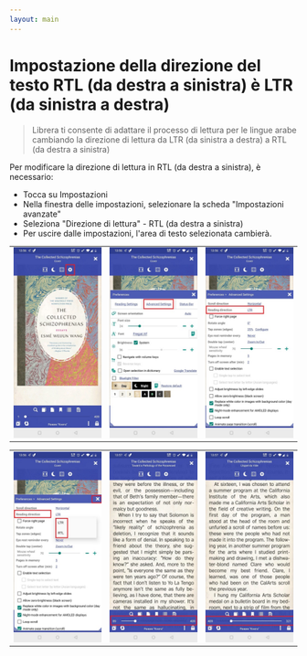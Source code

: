 ```yaml
---
layout: main
---
```


# Impostazione della direzione del testo RTL (da destra a sinistra) è LTR (da sinistra a destra)


> Librera ti consente di adattare il processo di lettura per le lingue arabe cambiando la direzione di lettura da LTR (da sinistra a destra) a RTL (da destra a sinistra)


Per modificare la direzione di lettura in RTL (da destra a sinistra), è necessario:

* Tocca su Impostazioni
* Nella finestra delle impostazioni, selezionare la scheda &quot;Impostazioni avanzate&quot;
* Seleziona &quot;Direzione di lettura&quot; - RTL (da destra a sinistra)
* Per uscire dalle impostazioni, l'area di testo selezionata cambierà.

||||
|-|-|-|
|![](1.jpg)|![](2.jpg)|![](3.jpg)|

||||
|-|-|-|
|![](4.jpg)|![](5.jpg)|![](6.jpg)|
